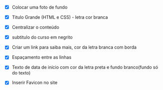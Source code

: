 - [X] Colocar uma foto de fundo

- [X] Titulo Grande (HTML e CSS) - letra cor branca

- [X] Centralizar o conteúdo

- [X] subtitulo do curso em negrito

- [X] Criar um link para saiba mais, cor da letra branca com borda

- [X] Espaçamento entre as linhas

- [X] Texto de data de início com cor da letra preta e fundo branco(fundo só do texto)

- [X] Inserir Favicon no site
